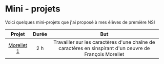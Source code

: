 # Mini - projets

Voici quelques mini-projets que j'ai proposé à mes élèves de première NSI




|Projet|Durée|But|
|:--:|:--:|:--:|
|[Morellet 1](https://github.com/lebonprof/NSI-Premiere/mini-projets/Morellet1)| 2 h | Travailler sur les caractères d'une chaîne de caractères en sinspirant d'un oeuvre de François Morellet|


